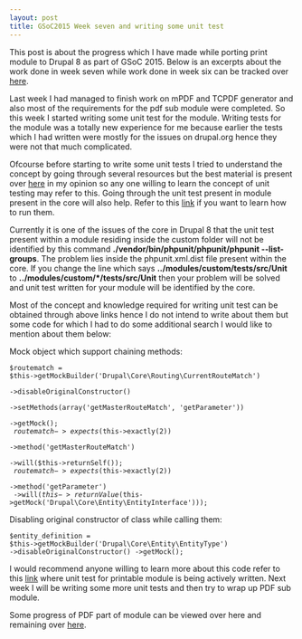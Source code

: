 ```yaml
---
layout: post
title: GSoC2015 Week seven and writing some unit test
---
```


This post is about the progress which I have made while porting print module to Drupal 8 as part of GSoC 2015. Below is an excerpts about the work done in week seven while work done in week six can be tracked over <a href="zealfire.github.io/Week-six-and-working-with-PDF-libraries/">here</a>.

Last week I had managed to finish work on mPDF and TCPDF generator and also most of the requirements for the pdf sub module were completed. So this week I started writing some unit test for the module. Writing tests for the module was a totally new experience for me because earlier the tests which I had written were mostly for the issues on drupal.org hence they were not that much complicated.

Ofcourse before starting to write some unit tests I tried to understand the concept by going through several resources but the best material is present over <a href="https://jtreminio.com/2013/03/unit-testing-tutorial-part-4-mock-objects-stub-methods-dependency-injection/">here</a> in my opinion so any one willing to learn the concept of unit testing may refer to this. Going through the unit test present in module present in the core will also help. Refer to this <a href="https://www.drupal.org/node/2116263">link</a> if you want to learn how to run them.

Currently it is one of the issues of the core in Drupal 8 that the unit test present within a module residing inside the custom folder will not be identified by this command <strong>./vendor/bin/phpunit/phpunit/phpunit --list-groups</strong>. The problem lies inside the phpunit.xml.dist file present within the core. If you change the line which says <strong>../modules/custom/tests/src/Unit</strong> to <strong>../modules/custom/*/tests/src/Unit</strong> then your problem will be solved and unit test written for your module will be identified by the core.

Most of the concept and knowledge required for writing unit test can be obtained through above links hence I do not intend to write about them but some code for which I had to do some additional search I would like to mention about them below:

Mock object which support chaining methods:

<code>$routematch = $this->getMockBuilder('Drupal\Core\Routing\CurrentRouteMatch')<br/>
        ->disableOriginalConstructor()<br/>
        ->setMethods(array('getMasterRouteMatch', 'getParameter'))<br/>
        ->getMock();<br/>
    $routematch->expects($this->exactly(2))<br/>
        ->method('getMasterRouteMatch')<br/>
        ->will($this->returnSelf());<br/>
    $routematch->expects($this->exactly(2))<br/>
        ->method('getParameter')<br/>
        ->will($this->returnValue($this->getMock('Drupal\Core\Entity\EntityInterface')));</code> 

Disabling original constructor of class while calling them:

<code>$entity_definition = $this->getMockBuilder('Drupal\Core\Entity\EntityType')
      ->disableOriginalConstructor()
      ->getMock();</code>

I would recommend anyone willing to learn more about this code refer to this <a href="https://github.com/zealfire/printable/tree/master/tests/src/Unit">link</a> where unit test for printable module is being actively written. Next week I will be writing some more unit tests and then try to wrap up PDF sub module.

Some progress of PDF part of  module can be viewed over <a href="https://github.com/zealfire/pdf_api" style="text-decoration:none;" target="_blank">here</a> and remaining over <a href="https://github.com/zealfire/printable/tree/pdf">here</a>.